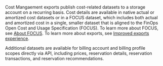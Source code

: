 Cost Mangaement exports publish cost-related datasets to a storage account on a recurring basis. Cost details are available in native actual or amortized cost datasets or in a FOCUS dataset, which includes both actual and amortized cost in a single, smaller dataset that is aligned to the FinOps Open Cost and Usage Specification (FOCUS). To learn more about FOCUS, see [About FOCUS](https://aka.ms/ftk/focus). To learn more about exports, see [Improved exports experience](https://learn.microsoft.com/azure/cost-management-billing/costs/tutorial-improved-exports).

Additional datasets are available for billing account and billing profile scopes directly via API, including prices, reservation details, reservation transactions, and reservation recommendations.
